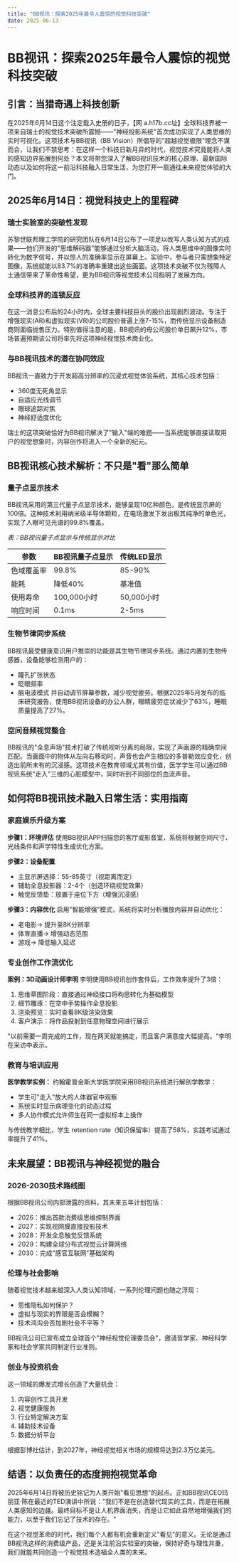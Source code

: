 ```yaml
---
title: "BB视讯：探索2025年最令人震惊的视觉科技突破"
date: 2025-06-13
---
```

# BB视讯：探索2025年最令人震惊的视觉科技突破

## 引言：当猎奇遇上科技创新

在2025年6月14日这个注定载入史册的日子，【网 a.h17b.cc址】全球科技界被一项来自瑞士的视觉技术突破所震撼——"神经投影系统"首次成功实现了人类思维的实时可视化。这项技术与BB视讯（BB Vision）所倡导的"超越视觉极限"理念不谋而合，让我们不禁思考：在这样一个科技日新月异的时代，视觉技术究竟能将人类的感知边界拓展到何处？本文将带您深入了解BB视讯技术的核心原理、最新国际动态以及如何将这一前沿科技融入日常生活，为您打开一扇通往未来视觉体验的大门。

## 2025年6月14日：视觉科技史上的里程碑

### 瑞士实验室的突破性发现

苏黎世联邦理工学院的研究团队在6月14日公布了一项足以改写人类认知方式的成果——他们开发的"思维解码器"能够通过分析大脑活动，将人类思维中的图像实时转化为数字信号，并以惊人的准确率显示在屏幕上。实验中，参与者只需想象特定图像，系统就能以83.7%的准确率重建出这些画面。这项技术突破不仅为残障人士通信带来了革命性希望，更为BB视讯等视觉技术公司指明了发展方向。

### 全球科技界的连锁反应

在这一消息公布后的24小时内，全球主要科技巨头的股价出现剧烈波动。专注于增强现实(AR)和虚拟现实(VR)的公司股价普遍上涨7-15%，而传统显示设备制造商则面临抛售压力。特别值得注意的是，BB视讯的母公司股价单日飙升12%，市场普遍预期该公司将率先将这项神经视觉技术商业化。

### 与BB视讯技术的潜在协同效应

BB视讯一直致力于开发超高分辨率的沉浸式视觉体验系统，其核心技术包括：
- 360度无死角显示
- 自适应光线调节
- 眼球追踪对焦
- 神经舒适度优化

瑞士的这项突破恰好为BB视讯解决了"输入"端的难题——当系统能够直接读取用户的视觉想象时，内容创作将进入一个全新的纪元。

## BB视讯核心技术解析：不只是"看"那么简单

### 量子点显示技术

BB视讯采用的第三代量子点显示技术，能够呈现10亿种颜色，是传统显示屏的100倍。这种技术利用纳米级半导体颗粒，在电场激发下发出极其纯净的单色光，实现了人眼可见光谱的99.8%覆盖。

*表：BB视讯量子点显示与传统显示对比*

| 参数 | BB视讯量子点显示 | 传统LED显示 |
|------|-----------------|------------|
| 色域覆盖率 | 99.8% | 85-90% |
| 能耗 | 降低40% | 基准值 |
| 使用寿命 | 100,000小时 | 50,000小时 |
| 响应时间 | 0.1ms | 2-5ms |

### 生物节律同步系统

BB视讯最受健康意识用户推崇的功能是其生物节律同步系统。通过内置的生物传感器，设备能够检测用户的：
- 瞳孔扩张状态
- 眨眼频率
- 脑电波模式
并自动调节屏幕参数，减少视觉疲劳。根据2025年5月发布的临床研究报告，使用BB视讯设备的办公人群，眼睛疲劳症状减少了63%，睡眠质量提高了27%。

### 空间音频视觉整合

BB视讯的"全息声场"技术打破了传统视听分离的局限，实现了声画源的精确空间匹配。当画面中的物体从左向右移动时，声音也会产生相应的多普勒效应变化，创造出前所未有的沉浸感。这项技术在教育领域尤其有价值，医学学生可以通过BB视讯系统"走入"三维的心脏模型中，同时听到不同部位的血流声音。

## 如何将BB视讯技术融入日常生活：实用指南

### 家庭娱乐升级方案

**步骤1：环境评估**
使用BB视讯APP扫描您的客厅或影音室，系统将根据空间尺寸、光线条件和声学特性生成优化方案。

**步骤2：设备配置**
- 主显示屏选择：55-85英寸（视距离而定）
- 辅助全息投影器：2-4个（创造环绕视觉效果）
- 触觉反馈垫：放置于座位下方（增强沉浸感）

**步骤3：内容优化**
启用"智能增强"模式，系统将实时分析播放内容并自动优化：
- 老电影→ 提升至8K分辨率
- 体育直播→ 增强动态范围
- 游戏→ 降低输入延迟

### 专业创作工作流优化

**案例：3D动画设计师李明**
李明使用BB视讯创作套件后，工作效率提升了3倍：
1. 思维草图阶段：直接通过神经接口将构思转化为基础模型
2. 细节雕琢：在空中手势操作全息投影
3. 渲染预览：实时查看8K级渲染效果
4. 客户演示：将作品投射到任意物理空间进行展示

"以前需要一周完成的工作，现在两天就能搞定，而且客户满意度大幅提高。"李明在采访中表示。

### 教育与培训应用

**医学教学实例：**
约翰霍普金斯大学医学院采用BB视讯系统进行解剖学教学：
- 学生可"走入"放大的人体器官中观察
- 系统实时显示病理变化的动态过程
- 多人协作模式允许师生在同一虚拟标本上操作

与传统教学相比，学生 retention rate（知识保留率）提高了58%，实践考试通过率提升了41%。

## 未来展望：BB视讯与神经视觉的融合

### 2026-2030技术路线图

根据BB视讯公司内部泄露的资料，其未来五年计划包括：
- 2026：推出首款消费级思维控制界面
- 2027：实现视网膜直接投影技术
- 2028：开发全息触觉反馈系统
- 2029：构建全球分布式视觉云计算网络
- 2030：完成"感官互联网"基础架构

### 伦理与社会影响

随着视觉技术越来越深入人类认知领域，一系列伦理问题也随之浮现：
- 思维隐私如何保护？
- 虚拟与现实的界限是否会模糊？
- 技术鸿沟会否加剧社会不平等？

BB视讯公司已宣布成立全球首个"神经视觉伦理委员会"，邀请哲学家、神经科学家和社会学家共同制定行业准则。

### 创业与投资机会

这一领域的爆发式增长创造了大量机会：
1. 内容创作工具开发
2. 视觉健康服务
3. 行业特定解决方案
4. 辅助技术设备
5. 数据分析平台

根据彭博社估计，到2027年，神经视觉相关市场的规模将达到2.3万亿美元。

## 结语：以负责任的态度拥抱视觉革命

2025年6月14日将被历史铭记为人类开始"看见思想"的起点。正如BB视讯CEO玛丽亚·陈在最近的TED演讲中所说："我们不是在创造替代现实的工具，而是在拓展人类感知的边疆。最终目标不是让人机界面消失，而是让它如此自然地增强我们的能力，以至于我们忘记了技术的存在。"

在这个视觉革命的时代，我们每个人都有机会重新定义"看见"的意义。无论是通过BB视讯这样的消费级产品，还是关注前沿实验室的突破，保持好奇与理性并重，我们就能共同创造一个视觉技术造福全人类的未来。
